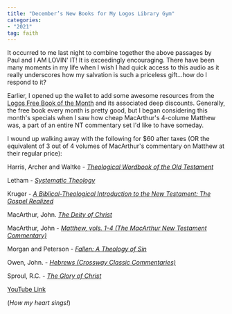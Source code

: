 ```yaml
---
title: "December’s New Books for My Logos Library Gym"
categories:
- "2021"
tag: faith
---
```


It occurred to me last night to combine together the above passages by Paul and I AM LOVIN' IT!  It is exceedingly encouraging.  There have been many moments in my life when I wish I had quick access to this audio as it really underscores how my salvation is such a priceless gift...how do I respond to it?  

Earlier, I opened up the wallet to add some awesome resources from the [Logos Free Book of the Month](https://www.logos.com/free-book-of-the-month) and its associated deep discounts.  Generally, the free book every month is pretty good, but I began considering this month's specials when I saw how cheap MacArthur's 4-colume Matthew was, a part of an entire NT commentary set I'd like to have someday.

I wound up walking away with the following for $60 after taxes (OR the equivalent of 3 out of 4 volumes of MacArthur's commentary on Matthew at their regular price):

Harris, Archer and Waltke -  [*Theological Wordbook of the Old Testament*](https://www.logos.com/product/1102/theological-wordbook-of-the-old-testament)

Letham - [*Systematic Theology*](https://www.logos.com/product/176708/systematic-theology)

Kruger - [*A Biblical-Theological Introduction to the New Testament: The Gospel Realized*](https://www.logos.com/product/162621/a-biblical-theological-introduction-to-the-new-testament-the-gospel-realized)

MacArthur, John. [*The Deity of Christ*](https://www.logos.com/product/137476/the-deity-of-christ)

MacArthur, John - [*Matthew, vols. 1-4 (The MacArthur New Testament Commentary)*](https://www.logos.com/product/279/matthew-vols-1-4)

Morgan and Peterson - [*Fallen: A Theology of Sin*](https://www.logos.com/product/54245/fallen-a-theology-of-sin)

Owen, John. - [*Hebrews (Crossway Classic Commentaries)*](https://www.logos.com/product/7573/hebrews)

Sproul, R.C. - [*The Glory of Christ*](https://www.logos.com/product/193/the-glory-of-christ)

[YouTube Link](https://www.youtube.com/watch?v=x6VjlBGKkFQ)

(*How my heart sings!*)
